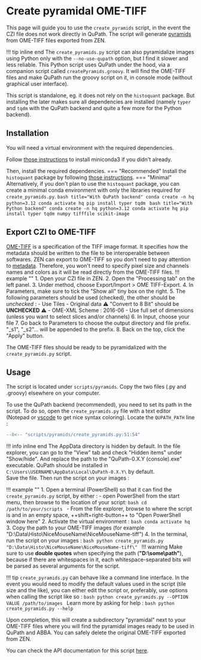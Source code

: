 # Create pyramidal OME-TIFF

This page will guide you to use the `create_pyramids` script, in the event the CZI file does not work directly in QuPath. The script will generate [pyramids](tips-formats.md#pyramids) from OME-TIFF files exported from ZEN.

!!! tip inline end
    The `create_pyramids.py` script can also pyramidalize images using Python only with the `--no-use-qupath` option, but I find it slower and less reliable.
This Python script uses QuPath under the hood, via a companion script called `createPyramids.groovy`. It will find the OME-TIFF files and make QuPath run the groovy script on it, in console mode (without graphical user interface).

This script is standalone, eg. it does not rely on the `histoquant` package. But installing the later makes sure all dependencies are installed (namely `typer` and `tqdm` with the QuPath backend and quite a few more for the Python backend).

## Installation
You will need a virtual environment with the required dependencies.

Follow [those instructions](main-getting-started.md#python-virtual-environment-manager-conda) to install miniconda3 if you didn't already.

Then, install the required dependencies.
=== "Recommended"
    Install the `histoquant` package by following [those instructions](main-getting-started.md#installation).
=== "Minimal"
    Alternatively, if you don't plan to use the `histoquant` package, you can create a minimal conda environment with only the libraries required for `create_pyramids.py`.
    ```bash title="With QuPath backend"
    conda create -n hq python=3.12
    conda activate hq
    pip install typer tqdm
    ```
    ```bash title="With Python backend"
    conda create -n hq python=3.12
    conda activate hq
    pip install typer tqdm numpy tifffile scikit-image
    ```
## Export CZI to OME-TIFF
[OME-TIFF](https://ome-model.readthedocs.io/en/stable/ome-tiff/) is a specification of the TIFF image format. It specifies how the metadata should be written to the file to be interoperable between softwares. ZEN can export to OME-TIFF so you don't need to pay attention to [metadata](tips-formats.md#metadata). Therefore, you won't need to specify pixel size and channels names and colors as it will be read directly from the OME-TIFF files.
!!! example ""
    1. Open your CZI file in ZEN.
    2. Open the "Processing tab" on the left panel.
    3. Under method, choose Export/Import > OME TIFF-Export.
    4. In Parameters, make sure to tick the "Show all" tiny box on the right.
    5. The following parameters should be used (checked), the other should be *unchecked* :
        - Use Tiles
        - Original data :warning: "Convert to 8 Bit" should be **UNCHECKED** :warning:
        - OME-XML Scheme : 2016-06
        - Use full set of dimensions (unless you want to select slices and/or channels)
    6. In Input, choose your file
    7. Go back to Parameters to choose the output directory and file prefix. "_s1", "_s2"... will be appended to the prefix.
    8. Back on the top, click the "Apply" button.

The OME-TIFF files should be ready to be pyramidalized with the `create_pyramids.py` script.

## Usage
The script is located under `scripts/pyramids`. Copy the two files (.py and .groovy) elsewhere on your computer.

To use the QuPath backend (recommended), you need to set its path in the script. To do so, open the `create_pyramids.py` file with a text editor (Notepad or [vscode](https://code.visualstudio.com/) to get nice syntax coloring).
Locate the `QUPATH_PATH` line :
``` python linenums="51" hl_lines="2"
--8<-- "scripts/pyramids/create_pyramids.py:51:54"
```

!!! info inline end
    The AppData directory is hidden by default. In the file explorer, you can go to the "View" tab and check "Hidden items" under "Show/hide".
And replace the path to the "QuPath-0.X.Y (console).exe" executable. QuPath should be installed in `C:\Users\USERNAME\AppData\Local\QuPath-0.X.Y\` by default.  
Save the file. Then run the script on your images :

!!! example ""
    1. Open a terminal (PowerShell) so that it can find the `create_pyramids.py` script, by either :
        - open PowerShell from the start menu, then browse to the location of your script:
        ```bash
        cd /path/to/your/scripts
        ```
        - From the file explorer, browse to where the script is and in an empty space, ++shift+right-button++ to "Open PowerShell window here"
    2. Activate the virtual environment :
    ```bash
    conda activate hq
    ```
    3. Copy the path to your OME-TIFF images (for example "D:\Data\Histo\NiceMouseName\NiceMouseName-tiff\")
    4. In the terminal, run the script on your images :
    ```bash
    python create_pyramids.py "D:\Data\Histo\NiceMouseName\NiceMouseName-tiff\"
    ```
    !!! warning
        Make sure to use **double quotes** when specifying the path (**"**D:\some\path**"**), because if there are whitespaces in it, each whitespace-separated bits will be parsed as several arguments for the script.

!!! tip
    `create_pyramids.py` can behave like a command line interface. In the event you would need to modify the default values used in the script (tile size and the like), you can either edit the script or, preferably, use options when calling the script like so :
    ```bash
    python create_pyramids.py --OPTION VALUE /path/to/images
    ```
    Learn more by asking for help :
    ```bash
    python create_pyramids.py --help
    ```

Upon completion, this will create a subdirectory "pyramidal" next to your OME-TIFF files where you will find the pyramidal images ready to be used in QuPath and ABBA. You can safely delete the original OME-TIFF exported from ZEN.

You can check the API documentation for this script [here](api-script-pyramids.md).